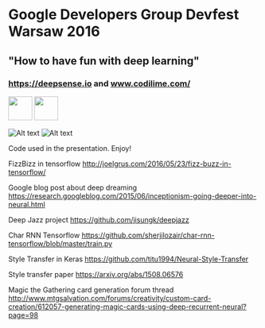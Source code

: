 # Google Developers Group Devfest Warsaw 2016 
## "How to have fun with deep learning"

### https://deepsense.io and www.codilime.com/

<img src="https://deepsense.io/wp-content/uploads/2016/11/ds.io-logo-big.png" width="48">
<img src="https://www.codilime.com/wp-content/uploads/2016/03/codilime-color-logo-white-background-300-jpg.jpg" width="48">

![Alt text](https://deepsense.io/wp-content/uploads/2016/11/ds.io-logo-big.png)
![Alt text](https://www.codilime.com/wp-content/uploads/2016/03/codilime-color-logo-white-background-300-jpg.jpg)

Code used in the presentation. 
Enjoy!

FizzBizz in tensorflow http://joelgrus.com/2016/05/23/fizz-buzz-in-tensorflow/

Google blog post about deep dreaming https://research.googleblog.com/2015/06/inceptionism-going-deeper-into-neural.html

Deep Jazz project https://github.com/jisungk/deepjazz

Char RNN Tensorflow https://github.com/sherjilozair/char-rnn-tensorflow/blob/master/train.py

Style Transfer in Keras https://github.com/titu1994/Neural-Style-Transfer

Style transfer paper https://arxiv.org/abs/1508.06576

Magic the Gathering card generation forum thread http://www.mtgsalvation.com/forums/creativity/custom-card-creation/612057-generating-magic-cards-using-deep-recurrent-neural?page=98



